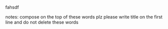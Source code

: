 fahsdf














notes:
compose on the top of these words plz
please write title on the first line
and do not delete these words

